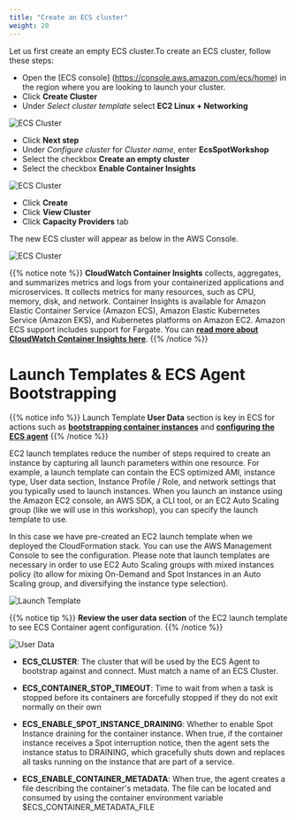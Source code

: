 ```yaml
---
title: "Create an ECS cluster"
weight: 20
---
```


Let us first create an empty ECS cluster.To create an ECS cluster, follow these steps:

* Open the [ECS console] (https://console.aws.amazon.com/ecs/home) in the region where you are looking to launch your cluster.
* Click **Create Cluster**
* Under *Select cluster template* select **EC2 Linux + Networking**

![ECS Cluster](/images/ecs-spot-capacity-providers/ecs_cluster_type.png)

* Click **Next step**
* Under *Configure cluster* for *Cluster name*, enter **EcsSpotWorkshop**
* Select the checkbox **Create an empty cluster**
* Select the checkbox **Enable Container Insights**

![ECS Cluster](/images/ecs-spot-capacity-providers/ecs_create_cluster.png)

* Click **Create**
* Click **View Cluster**
* Click **Capacity Providers** tab
 
The new ECS cluster will appear as below in the AWS Console.  

![ECS Cluster](/images/ecs-spot-capacity-providers/ecs_empty_cluster.png)

{{% notice note %}}
**CloudWatch Container Insights** collects, aggregates, and summarizes metrics and logs from your containerized applications and microservices. It collects metrics for many resources, such as CPU, memory, disk, and network. Container Insights is available for Amazon Elastic Container Service (Amazon ECS), Amazon Elastic Kubernetes Service (Amazon EKS), and Kubernetes platforms on Amazon EC2. Amazon ECS support includes support for Fargate. You can **[read more about CloudWatch Container Insights here](https://docs.aws.amazon.com/AmazonCloudWatch/latest/monitoring/ContainerInsights.html)**. 
{{% /notice %}}

# Launch Templates & ECS Agent Bootstrapping

{{% notice info %}}
Launch Template **User Data** section is key in ECS for actions such as **[bootstrapping container instances](https://docs.aws.amazon.com/AmazonECS/latest/developerguide/bootstrap_container_instance.html)** and **[configuring the ECS agent](https://docs.aws.amazon.com/AmazonECS/latest/developerguide/ecs-agent-config.html)** 
{{% /notice %}}

EC2 launch templates reduce the number of steps required to create an instance by capturing all launch parameters within one resource. For example, a launch template can contain the ECS optimized AMI, instance type, User data section, Instance Profile / Role, and network settings that you typically used to launch instances. When you launch an instance using the Amazon EC2 console, an AWS SDK, a CLI tool, or an EC2 Auto Scaling group (like we will use in this workshop), you can specify the launch template to use. 

In this case we have pre-created an EC2 launch template when we deployed the CloudFormation stack. You can use the AWS Management Console to see the configuration. Please note that launch templates are necessary in order to use EC2 Auto Scaling groups with mixed instances policy (to allow for mixing On-Demand and Spot Instances in an Auto Scaling group, and diversifying the instance type selection). 

![Launch Template](/images/ecs-spot-capacity-providers/c9_6.png)

{{% notice tip %}}
**Review the user data section** of the EC2 launch template to see ECS Container agent configuration.
{{% /notice %}}

![User Data](/images/ecs-spot-capacity-providers/ecs_launch_template.png)

- **ECS_CLUSTER**: The cluster that will be used by the ECS Agent to bootstrap against and connect. Must match a name of an ECS Cluster.

- **ECS_CONTAINER_STOP_TIMEOUT**: Time to wait from when a task is stopped before its containers are forcefully stopped if they do not exit normally on their own

- **ECS_ENABLE_SPOT_INSTANCE_DRAINING**: Whether to enable Spot Instance draining for the container instance. When true, if the container instance receives a Spot interruption notice, then the agent sets the instance status to DRAINING, which gracefully shuts down and replaces all tasks running on the instance that are part of a service.

- **ECS_ENABLE_CONTAINER_METADATA**: When true, the agent creates a file describing the container's metadata. The file can be located and consumed by using the container environment variable $ECS_CONTAINER_METADATA_FILE